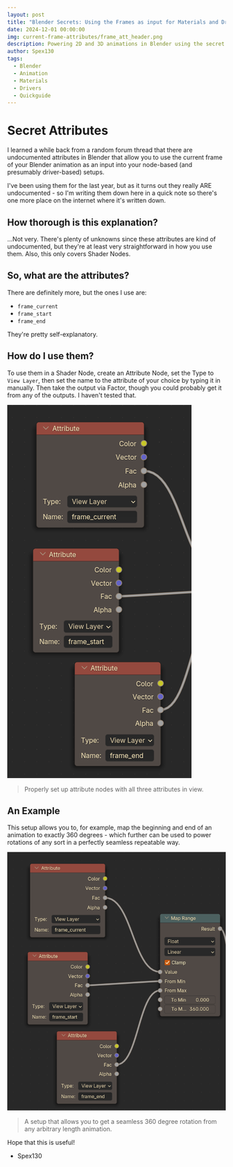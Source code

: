 ```yaml
---
layout: post
title: "Blender Secrets: Using the Frames as input for Materials and Drivers"
date: 2024-12-01 00:00:00
img: current-frame-attributes/frame_att_header.png
description: Powering 2D and 3D animations in Blender using the secret Frame attributes
author: Spex130
tags:
  - Blender
  - Animation
  - Materials
  - Drivers
  - Quickguide
---
```

# Secret Attributes

I learned a while back from a random forum thread that there are undocumented attributes in Blender that allow you to use the current frame of your Blender animation as an input into your node-based (and presumably driver-based) setups.

I've been using them for the last year, but as it turns out they really ARE undocumented - so I'm writing them down here in a quick note so there's one more place on the internet where it's written down.

## How thorough is this explanation?
...Not very. There's plenty of unknowns since these attributes are kind of undocumented, but they're at least very straightforward in how you use them. Also, this only covers Shader Nodes.

## So, what are the attributes?

There are definitely more, but the ones I use are:
* `frame_current`
* `frame_start`
* `frame_end`

They're pretty self-explanatory.

## How do I use them?

To use them in a Shader Node, create an Attribute Node, set the Type to `View Layer`, then set the name to the attribute of your choice by typing it in manually. Then take the output via Factor, though you could probably get it from any of the outputs. I haven't tested that.

![Attribute Nodes with the three Attributes](/assets/img/current-frame-attributes/nodeview.png)
> Properly set up attribute nodes with all three attributes in view.


## An Example

This setup allows you to, for example, map the beginning and end of an animation to exactly 360 degrees - which further can be used to power rotations of any sort in a perfectly seamless repeatable way.

![Dynamic 360 Degree Remap](/assets/img/current-frame-attributes/nodeexample.png)
> A setup that allows you to get a seamless 360 degree rotation from any arbitrary length animation.


Hope that this is useful!

- Spex130